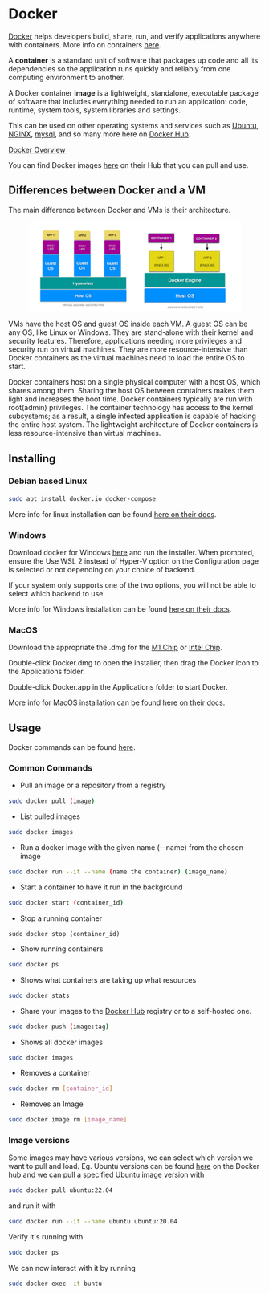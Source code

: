 # Docker

[Docker](https://www.docker.com/) helps developers build, share, run, and verify applications anywhere with containers. More info on containers [here](https://www.docker.com/resources/what-container/).

A **container** is a standard unit of software that packages up code and all its dependencies so the application runs quickly and reliably from one computing environment to another.

A Docker container **image** is a lightweight, standalone, executable package of software that includes everything needed to run an application: code, runtime, system tools, system libraries and settings.

This can be used on other operating systems and services such as [Ubuntu](https://hub.docker.com/\_/ubuntu), [NGINX](https://hub.docker.com/\_/nginx), [mysql](https://hub.docker.com/\_/mysql), and so many more here on [Docker Hub](https://hub.docker.com/).

[Docker Overview](https://docs.docker.com/get-started/overview/)

You can find Docker images [here](https://hub.docker.com/) on their Hub that you can pull and use.

## Differences between Docker and a VM

The main difference between Docker and VMs is their architecture.

<figure><img src="../.gitbook/assets/Docker-vs..png" alt=""><figcaption></figcaption></figure>

VMs have the host OS and guest OS inside each VM. A guest OS can be any OS, like Linux or Windows. They are stand-alone with their kernel and security features. Therefore, applications needing more privileges and security run on virtual machines. They are more resource-intensive than Docker containers as the virtual machines need to load the entire OS to start.

Docker containers host on a single physical computer with a host OS, which shares among them. Sharing the host OS between containers makes them light and increases the boot time. Docker containers typically are run with root(admin) privileges. The container technology has access to the kernel subsystems; as a result, a single infected application is capable of hacking the entire host system. The lightweight architecture of Docker containers is less resource-intensive than virtual machines.

## Installing

### Debian based Linux

```bash
sudo apt install docker.io docker-compose
```

More info for linux installation can be found [here on their docs](https://docs.docker.com/desktop/linux/install/).

### Windows

Download docker for Windows [here](https://desktop.docker.com/win/main/amd64/Docker%20Desktop%20Installer.exe) and run the installer. When prompted, ensure the Use WSL 2 instead of Hyper-V option on the Configuration page is selected or not depending on your choice of backend.

If your system only supports one of the two options, you will not be able to select which backend to use.

More info for Windows installation can be found [here on their docs](https://docs.docker.com/desktop/windows/install/).

### MacOS

Download the appropriate the .dmg for the [M1 Chip](https://desktop.docker.com/mac/main/arm64/Docker.dmg?utm\_source=docker\&utm\_medium=webreferral\&utm\_campaign=docs-driven-download-mac-arm64) or [Intel Chip](https://desktop.docker.com/mac/main/amd64/Docker.dmg?utm\_source=docker\&utm\_medium=webreferral\&utm\_campaign=docs-driven-download-mac-amd64).

Double-click Docker.dmg to open the installer, then drag the Docker icon to the Applications folder.

Double-click Docker.app in the Applications folder to start Docker.

More info for MacOS installation can be found [here on their docs](https://docs.docker.com/desktop/mac/install/).

## Usage

Docker commands can be found [here](https://docs.docker.com/engine/reference/commandline/cli/).

### Common Commands

* Pull an image or a repository from a registry

```bash
sudo docker pull (image)
```

* List pulled images

```bash
sudo docker images
```

* Run a docker image with the given name (--name) from the chosen image

```bash
sudo docker run --it --name (name the container) (image_name)
```

* Start a container to have it run in the background

```bash
sudo docker start (container_id)
```

* Stop a running container

```
sudo docker stop (container_id)
```

* Show running containers

```bash
sudo docker ps
```

* Shows what containers are taking up what resources

```bash
sudo docker stats
```

* Share your images to the [Docker Hub](https://hub.docker.com/) registry or to a self-hosted one.

```bash
sudo docker push (image:tag)
```

* Shows all docker images

```bash
sudo docker images
```

* Removes a container

```bash
sudo docker rm [container_id]
```

* Removes an Image

```bash
sudo docker image rm [image_name]
```

### Image versions

Some images may have various versions, we can select which version we want to pull and load. Eg. Ubuntu versions can be found [here](https://hub.docker.com/\_/ubuntu) on the Docker hub and we can pull a specified Ubuntu image version with

```bash
sudo docker pull ubuntu:22.04
```

and run it with

```bash
sudo docker run --it --name ubuntu ubuntu:20.04
```

Verify it's running with

```bash
sudo docker ps
```

We can now interact with it by running

```bash
sudo docker exec -it buntu
```
